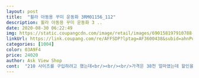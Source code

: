 ```yaml
---
layout: post 
title:  "휠라 아동용 꾸미 운동화 3RM01156_112" 
description: 휠라 아동용 꾸미 운동화 3 ..
date: 2020-08-30 06:22:49 
img: https://static.coupangcdn.com/image/retail/images/690158197910788-67c81def-de01-4b23-9ae3-0a28fa1d7d02.jpg 
linkUrl: https://link.coupang.com/re/AFFSDP?lptag=AF3600438&subid=ahnPublicAsk&pageKey=1343369756&itemId=2370799386&vendorItemId=70270150839&traceid=V0-113-4a5b47d2edf97ac5 
categories: [1004] 
color: 03A9F4 
price: 24020 
author: Ask View Shop 
cont:  "210 사이즈를 구입하려고 했는데<br/><br/><br/>가격은 38천 얼마였는데 할인을 해주더라구요<br/>결혼식이 있어서 아울렛에서 예쁜 신발 사려다<br/>그래도 디자인이 넘 예쁩니당!<br/>그래서 34천원 정도에 구입했어요<br/>다행이 발 들어가는 입구쪽이 짱짱한편이라 벗겨지지는 않을거 같긴한데 다른 분들은 정사이즈 구입하시는게 나을거 같아요<br/>당황하지 않고 우선 신겨봤는데<br/>더 걱정없이 구입했답니다<br/>두사이즈 업은 발등이 높거나 볼이 넓으면 하시길... <br/><br/>발가락이 편하게 움직여서 좋다고 바꾸지 마라고해요<br/>발길이 보다 4센치나 큰상황... <br/><br/>배송후 신발 바닥 길이를 재보니 240이 나오더라구요<br/>백화점을 가야하나 하던 찰나<br/>볼도 넉넉하고 편하다고 하네요!!<br/>사실, 사이즈 안맞으면 로켓배송 무료반품이니<br/>신발이 실물이 더 이쁘네요.<br/> 2치수 크게 주문했는데 1치수만 크게 해도 될 것 같아요.<br/>  아이가 발도 편하고 좋다네요.<br/> 크게 주문해도 벗겨지거나 하는거 없이 신기 좋다네요.<br/><br/>아이 마음에 드는게 없어<br/>아이 발길이는 20센치<br/>아이가 또래보다 빨리 크기도하고 딱맞는거보다야 약간 널널한게 좋을듯 싶어 220으로 구입했어요<br/>아이도 단박에 맘에 든대서 구입하게 됐어요<br/>역시나 손가락 한개 반정도가 들어가요<br/>요렇게 이쁜 신발이 있더라구요<br/>정사이즈다/작게나왔다<br/>크다싶어서 반품하려는데 아이는 이게 좋다네요<br/>택에는 49,000원이라고 되어있는걸 보니<br/>평상시 200사이즈 신는데<br/>한치수 크게 주문 딱 좋아요<br/>혹시나 하는 맘에 쿠팡을 보니<br/>후기가 반반으로 나뉘더라구요<br/>휠라 꾸미 신발 자체가 저렴한편이네요<br/>" 
---
```

